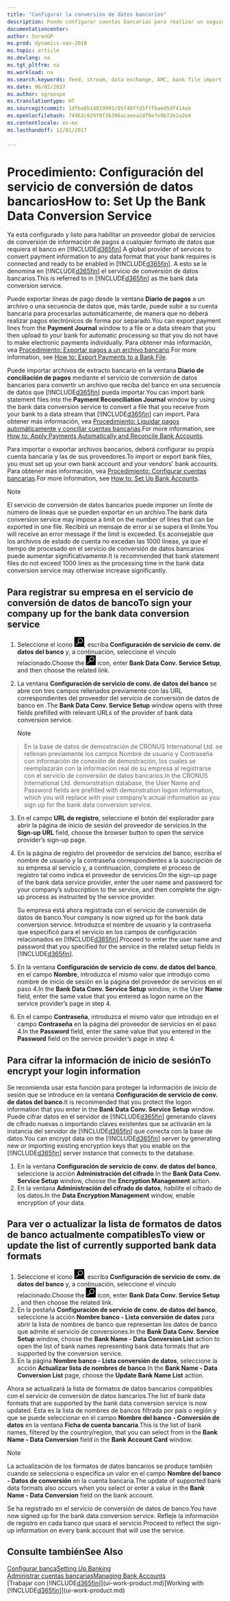 ```yaml
---
title: "Configurar la conversión de datos bancarios"
description: Puede configurar cuentas bancarias para realizar un seguimiento de las transacciones e importar o exportar fuentes de bancos.
documentationcenter: 
author: SorenGP
ms.prod: dynamics-nav-2018
ms.topic: article
ms.devlang: na
ms.tgt_pltfrm: na
ms.workload: na
ms.search.keywords: feed, stream, data exchange, AMC, bank file import, bank file export, re-export, bank transfer, AMC, bank data conversion service, funds transfer
ms.date: 06/02/2017
ms.author: sgroespe
ms.translationtype: HT
ms.sourcegitcommit: 1dfba8b14019991c95f40ffd5f7fbaed5df414eb
ms.openlocfilehash: 74463c029f0f3b396acaeea2df9e7e9b72e2a2e4
ms.contentlocale: es-mx
ms.lasthandoff: 12/01/2017

---
```

# <a name="how-to-set-up-the-bank-data-conversion-service"></a><span data-ttu-id="c1fc6-103">Procedimiento: Configuración del servicio de conversión de datos bancarios</span><span class="sxs-lookup"><span data-stu-id="c1fc6-103">How to: Set Up the Bank Data Conversion Service</span></span>
<span data-ttu-id="c1fc6-104">Ya está configurado y listo para habilitar un proveedor global de servicios de conversión de información de pagos a cualquier formato de datos que requiera el banco en [!INCLUDE[d365fin](includes/d365fin_md.md)].</span><span class="sxs-lookup"><span data-stu-id="c1fc6-104">A global provider of services to convert payment information to any data format that your bank requires is connected and ready to be enabled in [!INCLUDE[d365fin](includes/d365fin_md.md)].</span></span> <span data-ttu-id="c1fc6-105">A esto se le denomina en [!INCLUDE[d365fin](includes/d365fin_md.md)] el servicio de conversión de datos bancarios.</span><span class="sxs-lookup"><span data-stu-id="c1fc6-105">This is referred to in [!INCLUDE[d365fin](includes/d365fin_md.md)] as the bank data conversion service.</span></span>

<span data-ttu-id="c1fc6-106">Puede exportar líneas de pago desde la ventana **Diario de pagos** a un archivo o una secuencia de datos que, más tarde, puede subir a su cuenta bancaria para procesarlas automáticamente, de manera que no deberá realizar pagos electrónicos de forma por separado.</span><span class="sxs-lookup"><span data-stu-id="c1fc6-106">You can export payment lines from the **Payment Journal** window to a file or a data stream that you then upload to your bank for automatic processing so that you do not have to make electronic payments individually.</span></span> <span data-ttu-id="c1fc6-107">Para obtener más información, vea [Procedimiento: Exportar pagos a un archivo bancario](payables-how-export-payments-bank-file.md).</span><span class="sxs-lookup"><span data-stu-id="c1fc6-107">For more information, see [How to: Export Payments to a Bank File](payables-how-export-payments-bank-file.md).</span></span>

<span data-ttu-id="c1fc6-108">Puede importar archivos de extracto bancario en la ventana **Diario de conciliación de pagos** mediante el servicio de conversión de datos bancarios para convertir un archivo que reciba del banco en una secuencia de datos que [!INCLUDE[d365fin](includes/d365fin_md.md)] pueda importar.</span><span class="sxs-lookup"><span data-stu-id="c1fc6-108">You can import bank statement files into the **Payment Reconciliation Journal** window by using the bank data conversion service to convert a file that you receive from your bank to a data stream that [!INCLUDE[d365fin](includes/d365fin_md.md)] can import.</span></span> <span data-ttu-id="c1fc6-109">Para obtener más información, vea [Procedimiento: Liquidar pagos automáticamente y conciliar cuentas bancarias](receivables-apply-payments-auto-reconcile-bank-accounts.md).</span><span class="sxs-lookup"><span data-stu-id="c1fc6-109">For more information, see [How to: Apply Payments Automatically and Reconcile Bank Accounts](receivables-apply-payments-auto-reconcile-bank-accounts.md).</span></span>

<span data-ttu-id="c1fc6-110">Para importar o exportar archivos bancarios, deberá configurar su propia cuenta bancaria y las de sus proveedores.</span><span class="sxs-lookup"><span data-stu-id="c1fc6-110">To import or export bank files, you must set up your own bank account and your vendors' bank accounts.</span></span> <span data-ttu-id="c1fc6-111">Para obtener más información, vea [Procedimiento: Configurar cuentas bancarias](bank-how-setup-bank-accounts.md).</span><span class="sxs-lookup"><span data-stu-id="c1fc6-111">For more information, see [How to: Set Up Bank Accounts](bank-how-setup-bank-accounts.md).</span></span>

> [!NOTE]  
>   <span data-ttu-id="c1fc6-112">El servicio de conversión de datos bancarios puede imponer un límite de número de líneas que se pueden exportar en un archivo.</span><span class="sxs-lookup"><span data-stu-id="c1fc6-112">The bank data conversion service may impose a limit on the number of lines that can be exported in one file.</span></span> <span data-ttu-id="c1fc6-113">Recibirá un mensaje de error si se supera el límite.</span><span class="sxs-lookup"><span data-stu-id="c1fc6-113">You will receive an error message if the limit is exceeded.</span></span> <span data-ttu-id="c1fc6-114">Es aconsejable que los archivos de estado de cuenta no excedan las 1000 líneas, ya que el tiempo de procesado en el servicio de conversión de datos bancarios puede aumentar significativamente.</span><span class="sxs-lookup"><span data-stu-id="c1fc6-114">It is recommended that bank statement files do not exceed 1000 lines as the processing time in the bank data conversion service may otherwise increase significantly.</span></span>

## <a name="to-sign-your-company-up-for-the-bank-data-conversion-service"></a><span data-ttu-id="c1fc6-115">Para registrar su empresa en el servicio de conversión de datos de banco</span><span class="sxs-lookup"><span data-stu-id="c1fc6-115">To sign your company up for the bank data conversion service</span></span>
1. <span data-ttu-id="c1fc6-116">Seleccione el icono ![Buscar página o informe](media/ui-search/search_small.png "icono Buscar página o informe"), escriba **Configuración de servicio de conv. de datos del banco** y, a continuación, seleccione el vínculo relacionado.</span><span class="sxs-lookup"><span data-stu-id="c1fc6-116">Choose the ![Search for Page or Report](media/ui-search/search_small.png "Search for Page or Report icon") icon, enter **Bank Data Conv. Service Setup**, and then choose the related link.</span></span>  
2. <span data-ttu-id="c1fc6-117">La ventana **Configuración de servicio de conv. de datos del banco** se abre con tres campos rellenados previamente con las URL correspondientes del proveedor del servicio de conversión de datos de banco en .</span><span class="sxs-lookup"><span data-stu-id="c1fc6-117">The **Bank Data Conv. Service Setup** window opens with three fields prefilled with relevant URLs of the provider of bank data conversion service.</span></span>

    > [!NOTE]  
>   <span data-ttu-id="c1fc6-118">En la base de datos de demostración de CRONUS International Ltd. se rellenan previamente los campos Nombre de usuario y Contraseña con información de conexión de demostración, los cuales se reemplazarán con la información real de su empresa al registrarse con el servicio de conversión de datos bancarios.</span><span class="sxs-lookup"><span data-stu-id="c1fc6-118">In the CRONUS International Ltd. demonstration database, the User Name and Password fields are prefilled with demonstration logon information, which you will replace with your company’s actual information as you sign up for the bank data conversion service.</span></span>
3. <span data-ttu-id="c1fc6-119">En el campo **URL de registro**, seleccione el botón del explorador para abrir la página de inicio de sesión del proveedor de servicios.</span><span class="sxs-lookup"><span data-stu-id="c1fc6-119">In the **Sign-up URL** field, choose the browser button to open the service provider’s sign-up page.</span></span>  
4. <span data-ttu-id="c1fc6-120">En la página de registro del proveedor de servicios del banco, escriba el nombre de usuario y la contraseña correspondientes a la suscripción de su empresa al servicio y, a continuación, complete el proceso de registro tal como indica el proveedor de servicios.</span><span class="sxs-lookup"><span data-stu-id="c1fc6-120">On the sign-up page of the bank data service provider, enter the user name and password for your company’s subscription to the service, and then complete the sign-up process as instructed by the service provider.</span></span>

    <span data-ttu-id="c1fc6-121">Su empresa está ahora registrada con el servicio de conversión de datos de banco.</span><span class="sxs-lookup"><span data-stu-id="c1fc6-121">Your company is now signed up for the bank data conversion service.</span></span> <span data-ttu-id="c1fc6-122">Introduzca el nombre de usuario y la contraseña que especificó para el servicio en los campos de configuración relacionados en [!INCLUDE[d365fin](includes/d365fin_md.md)].</span><span class="sxs-lookup"><span data-stu-id="c1fc6-122">Proceed to enter the user name and password that you specified for the service in the related setup fields in [!INCLUDE[d365fin](includes/d365fin_md.md)].</span></span>
5. <span data-ttu-id="c1fc6-123">En la ventana **Configuración de servicio de conv. de datos del banco**, en el campo **Nombre**, introduzca el mismo valor que introdujo como nombre de inicio de sesión en la página del proveedor de servicios en el paso 4.</span><span class="sxs-lookup"><span data-stu-id="c1fc6-123">In the **Bank Data Conv. Service Setup** window, in the User **Name** field, enter the same value that you entered as logon name on the service provider’s page in step 4.</span></span>
6. <span data-ttu-id="c1fc6-124">En el campo **Contraseña**, introduzca el mismo valor que introdujo en el campo **Contraseña** en la página del proveedor de servicios en el paso 4.</span><span class="sxs-lookup"><span data-stu-id="c1fc6-124">In the **Password** field, enter the same value that you entered in the **Password** field on the service provider’s page in step 4.</span></span>

## <a name="to-encrypt-your-login-information"></a><span data-ttu-id="c1fc6-125">Para cifrar la información de inicio de sesión</span><span class="sxs-lookup"><span data-stu-id="c1fc6-125">To encrypt your login information</span></span>
<span data-ttu-id="c1fc6-126">Se recomienda usar esta función para proteger la información de inicio de sesión que se introduce en la ventana **Configuración de servicio de conv. de datos del banco**.</span><span class="sxs-lookup"><span data-stu-id="c1fc6-126">It is recommended that you protect the logon information that you enter in the **Bank Data Conv. Service Setup** window.</span></span> <span data-ttu-id="c1fc6-127">Puede cifrar datos en el servidor de [!INCLUDE[d365fin](includes/d365fin_md.md)] generando claves de cifrado nuevas o importando claves existentes que se activarán en la instancia del servidor de [!INCLUDE[d365fin](includes/d365fin_md.md)] que conecta con la base de datos.</span><span class="sxs-lookup"><span data-stu-id="c1fc6-127">You can encrypt data on the [!INCLUDE[d365fin](includes/d365fin_md.md)] server by generating new or importing existing encryption keys that you enable on the [!INCLUDE[d365fin](includes/d365fin_md.md)] server instance that connects to the database.</span></span>

1. <span data-ttu-id="c1fc6-128">En la ventana **Configuración de servicio de conv. de datos del banco**, seleccione la acción **Administración del cifrado**.</span><span class="sxs-lookup"><span data-stu-id="c1fc6-128">In the **Bank Data Conv. Service Setup** window, choose the **Encryption Management** action.</span></span>
2. <span data-ttu-id="c1fc6-129">En la ventana **Administración del cifrado de datos**, habilite el cifrado de los datos.</span><span class="sxs-lookup"><span data-stu-id="c1fc6-129">In the **Data Encryption Management** window, enable encryption of your data.</span></span>

## <a name="to-view-or-update-the-list-of-currently-supported-bank-data-formats"></a><span data-ttu-id="c1fc6-130">Para ver o actualizar la lista de formatos de datos de banco actualmente compatibles</span><span class="sxs-lookup"><span data-stu-id="c1fc6-130">To view or update the list of currently supported bank data formats</span></span>
1. <span data-ttu-id="c1fc6-131">Seleccione el icono ![Buscar página o informe](media/ui-search/search_small.png "icono Buscar página o informe"), escriba **Configuración de servicio de conv. de datos del banco** y, a continuación, seleccione el vínculo relacionado.</span><span class="sxs-lookup"><span data-stu-id="c1fc6-131">Choose the ![Search for Page or Report](media/ui-search/search_small.png "Search for Page or Report icon") icon, enter **Bank Data Conv. Service Setup** , and then choose the related link.</span></span>
2. <span data-ttu-id="c1fc6-132">En la pestaña **Configuración de servicio de conv. de datos del banco**, seleccione la acción **Nombre banco - Lista conversión de datos** para abrir la lista de nombres de banco que representan los datos de banco que admite el servicio de conversiones.</span><span class="sxs-lookup"><span data-stu-id="c1fc6-132">In the **Bank Data Conv. Service Setup** window, choose the **Bank Name - Data Conversion List** action to open the list of bank names representing bank data formats that are supported by the conversion service.</span></span>
3. <span data-ttu-id="c1fc6-133">En la página **Nombre banco - Lista conversión de datos**, seleccione la acción **Actualizar lista de nombres de banco**.</span><span class="sxs-lookup"><span data-stu-id="c1fc6-133">In the **Bank Name - Data Conversion List** page, choose the **Update Bank Name List** action.</span></span>

<span data-ttu-id="c1fc6-134">Ahora se actualizará la lista de formatos de datos bancarios compatibles con el servicio de conversión de datos bancarios.</span><span class="sxs-lookup"><span data-stu-id="c1fc6-134">The list of bank data formats that are supported by the bank data conversion service is now updated.</span></span> <span data-ttu-id="c1fc6-135">Esta es la lista de nombres de bancos filtrada por país o región y que se puede seleccionar en el campo **Nombre del banco - Conversión de datos** en la ventana **Ficha de cuenta bancaria**.</span><span class="sxs-lookup"><span data-stu-id="c1fc6-135">This is the list of bank names, filtered by the country/region, that you can select from in the **Bank Name - Data Conversion** field in the **Bank Account Card** window.</span></span>

> [!NOTE]  
>   <span data-ttu-id="c1fc6-136">La actualización de los formatos de datos bancarios se produce también cuando se selecciona o especifica un valor en el campo **Nombre del banco - Datos de conversión** en la cuenta bancaria.</span><span class="sxs-lookup"><span data-stu-id="c1fc6-136">The update of supported bank data formats also occurs when you select or enter a value in the **Bank Name - Data Conversion** field on the bank account.</span></span>

<span data-ttu-id="c1fc6-137">Se ha registrado en el servicio de conversión de datos de banco.</span><span class="sxs-lookup"><span data-stu-id="c1fc6-137">You have now signed up for the bank data conversion service.</span></span> <span data-ttu-id="c1fc6-138">Refleje la información de registro en cada banco que usará el servicio.</span><span class="sxs-lookup"><span data-stu-id="c1fc6-138">Proceed to reflect the sign-up information on every bank account that will use the service.</span></span>

## <a name="see-also"></a><span data-ttu-id="c1fc6-139">Consulte también</span><span class="sxs-lookup"><span data-stu-id="c1fc6-139">See Also</span></span>
[<span data-ttu-id="c1fc6-140">Configurar banca</span><span class="sxs-lookup"><span data-stu-id="c1fc6-140">Setting Up Banking</span></span>](bank-setup-banking.md)  
[<span data-ttu-id="c1fc6-141">Administrar cuentas bancarias</span><span class="sxs-lookup"><span data-stu-id="c1fc6-141">Managing Bank Accounts</span></span>](bank-manage-bank-accounts.md)  
<span data-ttu-id="c1fc6-142">[Trabajar con [!INCLUDE[d365fin](includes/d365fin_md.md)]](ui-work-product.md)</span><span class="sxs-lookup"><span data-stu-id="c1fc6-142">[Working with [!INCLUDE[d365fin](includes/d365fin_md.md)]](ui-work-product.md)</span></span>

